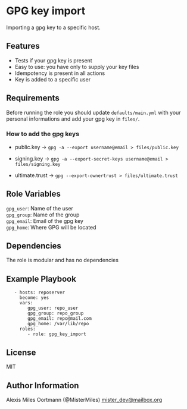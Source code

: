 GPG key import
=========

Importing a gpg key to a specific host.

## Features

- Tests if your gpg key is present
- Easy to use: you have only to supply your key files
- Idempotency is present in all actions
- Key is added to a specific user

Requirements
------------
Before running the role you should update `defaults/main.yml` with your personal informations and add your gpg key in `files/`.

### How to add the gpg keys
- public.key -> `gpg -a --export username@email > files/public.key`

- signing.key -> `gpg -a --export-secret-keys username@email > files/signing.key`

- ultimate.trust -> `gpg --export-ownertrust > files/ultimate.trust`

Role Variables
--------------
`gpg_user`: Name of the user <br />
`gpg_group`: Name of the group <br />
`gpg_email`: Email of the gpg key <br />
`gpg_home`: Where GPG will be located

Dependencies
------------

The role is modular and has no dependencies

Example Playbook
----------------
```
   - hosts: reposerver
     become: yes
     vars:
        gpg_user: repo_user
        gpg_group: repo_group
        gpg_email: repo@mail.com
        gpg_home: /var/lib/repo
     roles:
        - role: gpg_key_import
```

License
-------
MIT

Author Information
------------------
Alexis Miles Oortmann (@MisterMiles) <mister_dev@mailbox.org>

